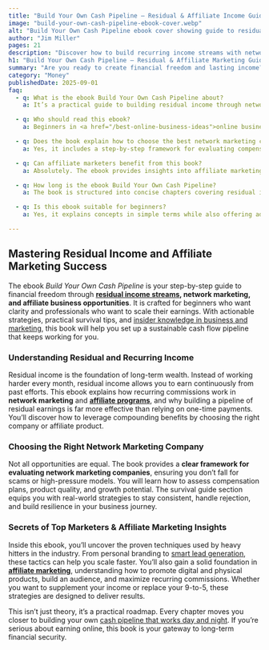 ```yaml
---
title: "Build Your Own Cash Pipeline – Residual & Affiliate Income Guide"
image: "build-your-own-cash-pipeline-ebook-cover.webp"
alt: "Build Your Own Cash Pipeline ebook cover showing guide to residual income, network marketing strategies, and affiliate marketing success."
author: "Jim Miller"
pages: 21
description: "Discover how to build recurring income streams with network marketing & affiliate strategies. Download Build Your Own Cash Pipeline ebook today."
h1: "Build Your Own Cash Pipeline – Residual & Affiliate Marketing Guide"
summary: "Are you ready to create financial freedom and lasting income? Build Your Own Cash Pipeline is a powerful ebook designed to help you understand residual income, network marketing, and affiliate business models. This guide reveals insider strategies used by successful marketers, survival tips for beginners, and proven ways to earn recurring commissions. Whether you’re new to online business or looking to scale, this ebook will show you how to turn small steps into a sustainable income pipeline."
category: "Money"
publishedDate: 2025-09-01
faq:
  - q: What is the ebook Build Your Own Cash Pipeline about?
    a: It’s a practical guide to building residual income through network marketing, affiliate marketing, and recurring commission strategies.

  - q: Who should read this ebook?
    a: Beginners in <a href="/best-online-business-ideas">online business</a>, aspiring network marketers, and anyone looking to create sustainable recurring income streams.

  - q: Does the book explain how to choose the best network marketing company?
    a: Yes, it includes a step-by-step framework for evaluating compensation plans, products, and <a href="/5-rules-to-grow-your-business-big">long-term growth potential</a>.

  - q: Can affiliate marketers benefit from this book?
    a: Absolutely. The ebook provides insights into affiliate marketing, including product selection, <a href="/leads-list-manager">audience building</a>, and recurring commissions.

  - q: How long is the ebook Build Your Own Cash Pipeline?
    a: The book is structured into concise chapters covering residual income, survival strategies, and <a href="/digital-marketing-practical-guide">marketing secrets</a> for easy learning.

  - q: Is this ebook suitable for beginners?
    a: Yes, it explains concepts in simple terms while also offering advanced insights for experienced marketers.

---
```


## Mastering Residual Income and Affiliate Marketing Success  

The ebook *Build Your Own Cash Pipeline* is your step-by-step guide to financial freedom through **[residual income streams](/money-income-stream), network marketing, and affiliate business opportunities**. It is crafted for beginners who want clarity and professionals who want to scale their earnings. With actionable strategies, practical survival tips, and [insider knowledge in business and marketing](/learn-marketing-insights), this book will help you set up a sustainable cash flow pipeline that keeps working for you.

### Understanding Residual and Recurring Income  

Residual income is the foundation of long-term wealth. Instead of working harder every month, residual income allows you to earn continuously from past efforts. This ebook explains how recurring commissions work in **network marketing** and **[affiliate programs](/promote-affiliate-products)**, and why building a pipeline of residual earnings is far more effective than relying on one-time payments. You’ll discover how to leverage compounding benefits by choosing the right company or affiliate product.

### Choosing the Right Network Marketing Company  

Not all opportunities are equal. The book provides a **clear framework for evaluating network marketing companies**, ensuring you don’t fall for scams or high-pressure models. You will learn how to assess compensation plans, product quality, and growth potential. The survival guide section equips you with real-world strategies to stay consistent, handle rejection, and build resilience in your business journey.

### Secrets of Top Marketers & Affiliate Marketing Insights  

Inside this ebook, you’ll uncover the proven techniques used by heavy hitters in the industry. From personal branding to [smart lead generation](/lead-generation-techniques-business), these tactics can help you scale faster. You’ll also gain a solid foundation in **[affiliate marketing](/affiliate-marketing-business-easy-steps)**, understanding how to promote digital and physical products, build an audience, and maximize recurring commissions. Whether you want to supplement your income or replace your 9-to-5, these strategies are designed to deliver results.  

This isn’t just theory, it’s a practical roadmap. Every chapter moves you closer to building your own [cash pipeline that works day and night](/passive-income-ideas). If you’re serious about earning online, this book is your gateway to long-term financial security.
